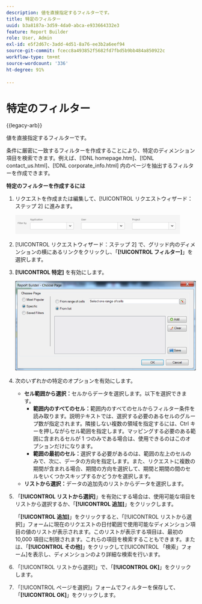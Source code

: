 ```yaml
---
description: 値を直接指定するフィルターです。
title: 特定のフィルター
uuid: b3a8187a-3d59-4da0-abca-e933664332e3
feature: Report Builder
role: User, Admin
exl-id: e5f2d67c-3add-4d51-8a76-ee3b2a6eef94
source-git-commit: fcecc8a493852f5682fd7fbd5b9bb484a850922c
workflow-type: tm+mt
source-wordcount: '336'
ht-degree: 91%

---
```


# 特定のフィルター

{{legacy-arb}}

値を直接指定するフィルターです。

条件に厳密に一致するフィルターを作成することにより、特定のディメンション項目を検索できます。例えば、[!DNL homepage.htm]、[!DNL contact_us.html]、[!DNL corporate_info.html] 内のページを抽出するフィルターを作成できます。

**特定のフィルターを作成するには**

1. リクエストを作成または編集して、[!UICONTROL リクエストウィザード：ステップ 2] に進みます。

   ![ オプション別にフィルターを示すスクリーンショット：アプリケーション、ユーザーおよびプロジェクト。](/help/admin/admin/assets/filter.png)

1. [!UICONTROL リクエストウィザード：ステップ 2] で、グリッド内のディメンションの横にあるリンクをクリックし、「**[!UICONTROL フィルター]**」を選択します。

1. **[!UICONTROL 特定]** を有効にします。

   ![ 特定のオプションが選択されたページを選択ダイアログのスクリーンショット ](assets/choose_page_specific01.png)

1. 次のいずれかの特定のオプションを有効にします。

   * **セル範囲から選択：**&#x200B;セルからデータを選択します。以下を選択できます。
      * **範囲内のすべてのセル：**&#x200B;範囲内のすべてのセルからフィルター条件を読み取ります。説明テキストでは、選択する必要のあるセルのグループ数が指定されます。隣接しない複数の領域を指定するには、Ctrl キーを押しながらセル範囲を指定します。マッピングする必要のある範囲に含まれるセルが 1 つのみである場合は、使用できるのはこのオプションだけになります。
      * **範囲の最初のセル：**&#x200B;選択する必要があるのは、範囲の左上のセルのみで、次に、データの方向を指定します。また、リクエストに複数の期間が含まれる場合、期間の方向を選択して、期間と期間の間のセルをいくつかスキップするかどうかを選択します。
   * **リストから選択：**&#x200B;データの追加先のリストからデータを選択します。
1. 「**[!UICONTROL リストから選択]**」を有効にする場合は、使用可能な項目をリストから選択するか、「**[!UICONTROL 追加]**」をクリックします。

   「**[!UICONTROL 追加]**」をクリックすると、「[!UICONTROL リストから選択]」フォームに現在のリクエストの日付範囲で使用可能なディメンション項目の値のリストが表示されます。このリストが表示する項目は、最初の 10,000 項目に制限されます。これらの項目を検索することもできます。または、「**[!UICONTROL その他]**」をクリックして[!UICONTROL 「検索」フォーム]を表示し、ディメンションのより詳細な検索を行います。
1. 「[!UICONTROL リストから選択]」で、「**[!UICONTROL OK]**」をクリックします。
1. 「[!UICONTROL ページを選択]」フォームでフィルターを保存して、「**[!UICONTROL OK]**」をクリックします。
